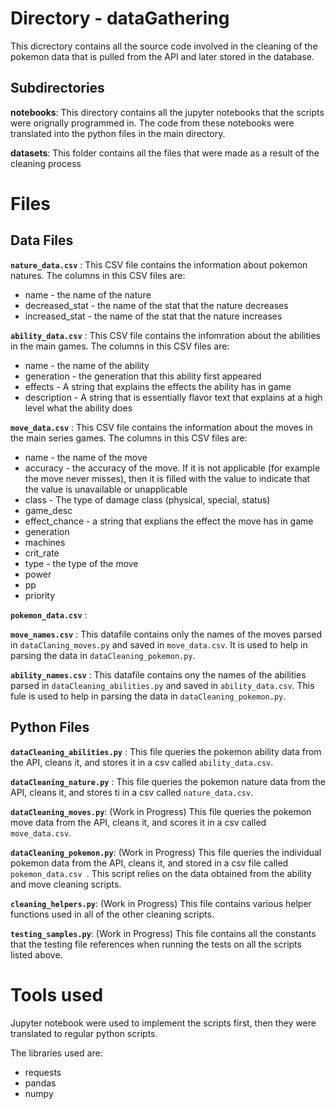 # Directory - dataGathering
This dicrectory contains all the source code involved in the cleaning of the pokemon data that is pulled from the API and later stored in the database.

## Subdirectories
**notebooks**: This directory contains all the jupyter notebooks that the scripts were orignally programmed in. The code from these notebooks were translated into the python files in the main directory.

**datasets**: This folder contains all the files that were made as a result of the cleaning process

# Files
## Data Files
**`nature_data.csv`** : This CSV file contains the information about pokemon natures. The columns in this CSV files are:
- name - the name of the nature
- decreased_stat - the name of the stat that the nature decreases
- increased_stat - the name of the stat that the nature increases

**`ability_data.csv`** : This CSV file contains the infomration about the abilities in the main games. The columns in this CSV files are:
- name - the name of the ability
- generation - the generation that this ability first appeared
- effects - A string that explains the effects the ability has in game
- description - A string that is essentially flavor text that explains at a high level what the ability does

**`move_data.csv`** : This CSV file contains the information about the moves in the main series games. The columns in this CSV files are:
- name - the name of the move
- accuracy - the accuracy of the move. If it is not applicable (for example the move never misses), then it is filled with the value to indicate that the value is unavailable or unapplicable
- class - The type of damage class (physical, special, status)
- game_desc
- effect_chance - a string that explians the effect the move has in game
- generation
- machines
- crit_rate
- type - the type of the move
- power
- pp
- priority

**`pokemon_data.csv`** : 

**`move_names.csv`** : This datafile contains only the names of the moves parsed in `dataClaning_moves.py` and  saved in `move_data.csv`. It is used to help in parsing the data in `dataCleaning_pokemon.py`.

**`ability_names.csv`** : This datafile contains ony the names of the abilities parsed in `dataCleaning_abilities.py` and saved in `ability_data.csv`. This fule is used to help in parsing the data in `dataCleaning_pokemon.py`.

## Python Files
**`dataCleaning_abilities.py`** : This file queries the pokemon ability data from the API, cleans it, and stores it in a csv called `ability_data.csv`.

**`dataCleaning_nature.py`** : This file queries the pokemon nature data from the API, cleans it, and stores ti in a csv called `nature_data.csv`.

**`dataCleaning_moves.py`**: (Work in Progress) This file queries the pokemon move data from the API, cleans it, and scores it in a csv called `move_data.csv`. 

**`dataCleaning_pokemon.py`**: (Work in Progress) This file queries the individual pokemon data from the API, cleans it, and stored in a csv file called `pokemon_data.csv `. This script relies on the data obtained from the ability and move cleaning scripts.

**`cleaning_helpers.py`**: (Work in Progress) This file contains various helper functions used in all of the other cleaning scripts.

**`testing_samples.py`**: (Work in Progress) This file contains all the constants that the testing file references when running the tests on all the scripts listed above.




# Tools used
Jupyter notebook were used to implement the scripts first, then they were translated to regular python scripts.

The libraries used are:
- requests
- pandas
- numpy
